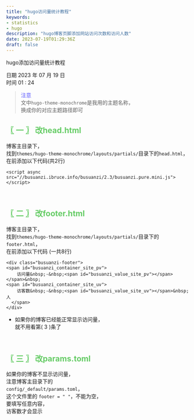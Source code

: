```yaml
---
title: "hugo访问量统计教程"
keywords:
- statistics
- hugo
description: "hugo博客页脚添加网站访问次数和访问人数"
date: 2023-07-19T01:29:36Z
draft: false
---
```


hugo添加访问量统计教程 <br>
<!--more-->
日期 2023 年 07 月 19 日 <br>
时间 01 : 24

> <font color=#605DFF> 注意 </font> <br>
文中`hugo-theme-monochrome`是我用的主题名称，<br>
换成你的对应主题路径即可

## <font color=#66CC66> 〖 一 〗 改head.html </font>
博客主目录下，<br>
找到`themes/hugo-theme-monochrome/layouts/partials/`目录下的`head.html`，<br>
在</head>前添加以下代码(共2行)
```
<script async src="//busuanzi.ibruce.info/busuanzi/2.3/busuanzi.pure.mini.js">
</script>
```

<br/>

## <font color=#66CC66> 〖 二 〗 改footer.html </font>
博客主目录下，<br>
找到`themes/hugo-theme-monochrome/layouts/partials/`目录下的`footer.html`，<br>
在</footer>前添加以下代码 (一共8行)
```
<div class="busuanzi-footer">
<span id="busuanzi_container_site_pv">
    访问量&nbsp;-&nbsp;<span id="busuanzi_value_site_pv"></span>
</span>&nbsp;
<span id="busuanzi_container_site_uv">
    访客数&nbsp;-&nbsp;<span id="busuanzi_value_site_uv"></span>&nbsp;人
  </span>
</div>
```

- 如果你的博客已经能正常显示访问量，<br>
就不用看第( 3 )条了

<br/>

## <font color=#66CC66> 〖 三 〗 改params.toml </font>
如果你的博客不显示访问量，<br>
注意博客主目录下的<br>
`config/_default/params.toml`，<br>
这个文件里的 ` footer = " " `，不能为空，<br>
要填写任意内容，<br>
访客数才会显示
